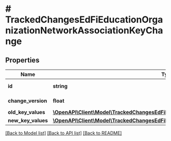 # # TrackedChangesEdFiEducationOrganizationNetworkAssociationKeyChange

## Properties

Name | Type | Description | Notes
------------ | ------------- | ------------- | -------------
**id** | **string** | Resource identifier | [optional]
**change_version** | **float** | Change version | [optional]
**old_key_values** | [**\OpenAPI\Client\Model\TrackedChangesEdFiEducationOrganizationNetworkAssociationKey**](TrackedChangesEdFiEducationOrganizationNetworkAssociationKey.md) |  | [optional]
**new_key_values** | [**\OpenAPI\Client\Model\TrackedChangesEdFiEducationOrganizationNetworkAssociationKey**](TrackedChangesEdFiEducationOrganizationNetworkAssociationKey.md) |  | [optional]

[[Back to Model list]](../../README.md#models) [[Back to API list]](../../README.md#endpoints) [[Back to README]](../../README.md)
